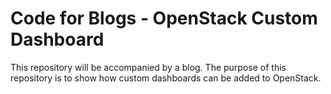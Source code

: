 # Code for Blogs - OpenStack Custom Dashboard

This repository will be accompanied by a blog. The purpose of this repository is to show how custom dashboards can be added to OpenStack.
